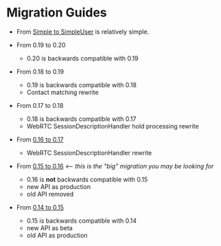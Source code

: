 # Migration Guides

* From [Simple to SimpleUser](./migration-simple.md) is relatively simple.

* From 0.19 to 0.20
  * 0.20 is backwards compatible with 0.19

* From 0.18 to 0.19
  * 0.19 is backwards compatible with 0.18
  * Contact matching rewrite

* From 0.17 to 0.18
  * 0.18 is backwards compatible with 0.17
  * WebRTC SessionDescriptionHandler hold processing rewrite

* From [0.16 to 0.17](./migration-0.16-0.17.md)
  * WebRTC SessionDescriptionHandler rewrite

* From [0.15 to 0.16](./migration-0.15-0.16.md) *<-- this is the "big" migration you may be looking for*
  * 0.16 is **not** backwards compatible with 0.15
  * new API as production
  * old API removed

* From [0.14 to 0.15](./migration-0.14-0.15.md)
  * 0.15 is backwards compatible with 0.14
  * new API as beta
  * old API as production
